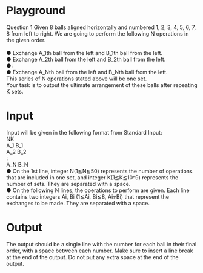 # Playground

Question 1
Given 8 balls aligned horizontally and numbered 1, 2, 3, 4, 5, 6, 7, 8 from left to right. We are going to perform the following N operations in the given order. <br /><br />
● Exchange A_1th ball from the left and B_1th ball from the left.<br />
● Exchange A_2th ball from the left and B_2th ball from the left.<br />
●:<br />
● Exchange A_Nth ball from the left and B_Nth ball from the left.<br />
This series of N operations stated above will be one set.<br />
Your task is to output the ultimate arrangement of these balls after repeating K sets.<br />

# Input
Input will be given in the following format from Standard Input: <br />
NK<br />
A_1 B_1<br />
A_2 B_2<br />
:<br />
A_N B_N <br/>
● On the 1st line, integer N(1≦N≦50) represents the number of operations that are included in one set, and integer K(1≦K≦10^9) represents the number of sets. They are separated with a space.<br />
● On the following N lines, the operations to perform are given. Each line contains two integers Ai, Bi (1≦Ai, Bi≦8, Ai≠Bi) that represent the exchanges to be made. They are separated with a space.<br />

# Output
The output should be a single line with the number for each ball in their final order, with a space between each number.
Make sure to insert a line break at the end of the output.
Do not put any extra space at the end of the output.
